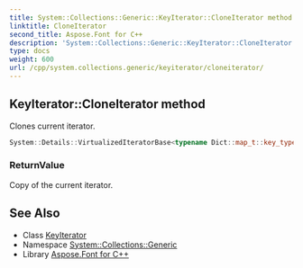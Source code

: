 ```yaml
---
title: System::Collections::Generic::KeyIterator::CloneIterator method
linktitle: CloneIterator
second_title: Aspose.Font for C++
description: 'System::Collections::Generic::KeyIterator::CloneIterator method. Clones current iterator in C++.'
type: docs
weight: 600
url: /cpp/system.collections.generic/keyiterator/cloneiterator/
---
```

## KeyIterator::CloneIterator method


Clones current iterator.

```cpp
System::Details::VirtualizedIteratorBase<typename Dict::map_t::key_type> * System::Collections::Generic::KeyIterator<Dict>::CloneIterator() const override
```


### ReturnValue

Copy of the current iterator.

## See Also

* Class [KeyIterator](../)
* Namespace [System::Collections::Generic](../../)
* Library [Aspose.Font for C++](../../../)
